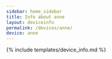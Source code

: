 ```yaml
---
sidebar: home_sidebar
title: Info about anne
layout: deviceinfo
permalink: /devices/anne/
device: anne
---
```

{% include templates/device_info.md %}
